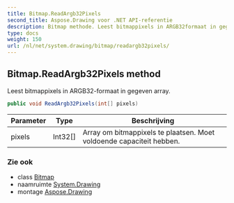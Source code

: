 ```yaml
---
title: Bitmap.ReadArgb32Pixels
second_title: Aspose.Drawing voor .NET API-referentie
description: Bitmap methode. Leest bitmappixels in ARGB32formaat in gegeven array.
type: docs
weight: 150
url: /nl/net/system.drawing/bitmap/readargb32pixels/
---
```

## Bitmap.ReadArgb32Pixels method

Leest bitmappixels in ARGB32-formaat in gegeven array.

```csharp
public void ReadArgb32Pixels(int[] pixels)
```

| Parameter | Type | Beschrijving |
| --- | --- | --- |
| pixels | Int32[] | Array om bitmappixels te plaatsen. Moet voldoende capaciteit hebben. |

### Zie ook

* class [Bitmap](../)
* naamruimte [System.Drawing](../../bitmap/)
* montage [Aspose.Drawing](../../../)


